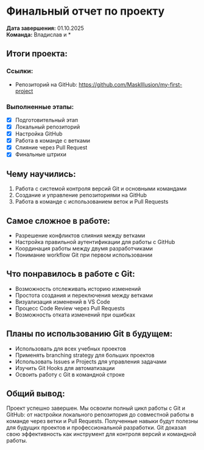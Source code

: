# Финальный отчет по проекту

**Дата завершения:** 01.10.2025  
**Команда:** Владислав и *

## Итоги проекта:

### Ссылки:
- Репозиторий на GitHub: https://github.com/MaskIllusion/my-first-project

### Выполненные этапы:
- [x] Подготовительный этап
- [x] Локальный репозиторий
- [x] Настройка GitHub
- [x] Работа в команде с ветками
- [x] Слияние через Pull Request
- [x] Финальные штрихи

## Чему научились:
1. Работа с системой контроля версий Git и основными командами
2. Создание и управление репозиториями на GitHub
3. Работа в команде с использованием веток и Pull Requests

## Самое сложное в работе:
- Разрешение конфликтов слияния между ветками
- Настройка правильной аутентификации для работы с GitHub
- Координация работы между двумя разработчиками
- Понимание workflow Git при первом использовании

## Что понравилось в работе с Git:
- Возможность отслеживать историю изменений
- Простота создания и переключения между ветками
- Визуализация изменений в VS Code
- Процесс Code Review через Pull Requests
- Возможность отката изменений при ошибках

## Планы по использованию Git в будущем:
- Использовать для всех учебных проектов
- Применять branching strategy для больших проектов
- Использовать Issues и Projects для управления задачами
- Изучить Git Hooks для автоматизации
- Освоить работу с Git в командной строке

## Общий вывод:
Проект успешно завершен. Мы освоили полный цикл работы с Git и GitHub: от настройки локального репозитория до совместной работы в команде через ветки и Pull Requests. Полученные навыки будут полезны для будущих проектов и профессиональной разработки. Git доказал свою эффективность как инструмент для контроля версий и командной работы.
